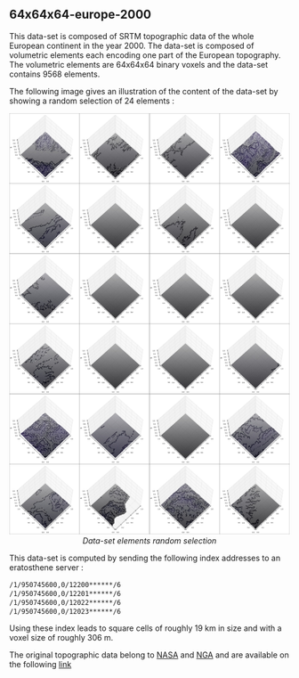 ## 64x64x64-europe-2000

This data-set is composed of SRTM topographic data of the whole European continent
in the year 2000. The data-set is composed of volumetric elements each encoding
one part of the European topography. The volumetric elements are 64x64x64 binary
voxels and the data-set contains 9568 elements.

The following image gives an illustration of the content of the data-set by
showing a random selection of 24 elements :

<p align="center">
    <img src="https://github.com/nils-hamel/turing-project/blob/master/doc/dataset/64x64x64-europe-2000.jpg?raw=true" width="640">
    <br />
    <i>Data-set elements random selection</i>
</p>

This data-set is computed by sending the following index addresses to an
eratosthene server :

    /1/950745600,0/12200******/6
    /1/950745600,0/12201******/6
    /1/950745600,0/12022******/6
    /1/950745600,0/12023******/6

Using these index leads to square cells of roughly 19 km in size and with a
voxel size of roughly 306 m.

The original topographic data belong to [NASA](https://www.nasa.gov/) and [NGA](https://www.nga.mil/Pages/Default.aspx)
and are available on the following [link](https://www2.jpl.nasa.gov/srtm/)
